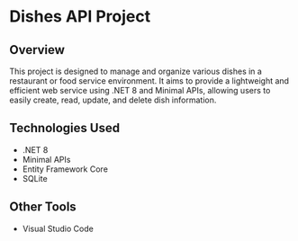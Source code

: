 # Dishes API Project

## Overview
This project is designed to manage and organize various dishes in a restaurant or food service environment. It aims to provide a lightweight and efficient web service using .NET 8 and Minimal APIs, allowing users to easily create, read, update, and delete dish information.

## Technologies Used
- .NET 8
- Minimal APIs
- Entity Framework Core
- SQLite

## Other Tools
- Visual Studio Code

